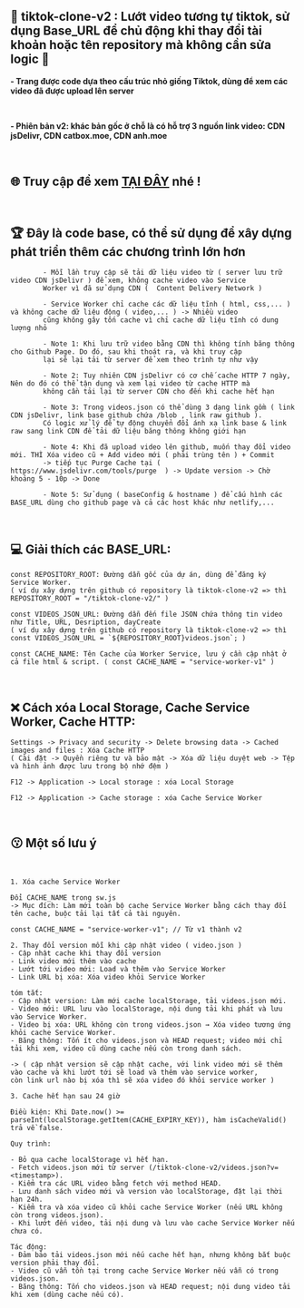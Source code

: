 ## 🚀 **tiktok-clone-v2 : Lướt video tương tự tiktok, sử dụng Base_URL để chủ động khi thay đổi tài khoản hoặc tên repository mà không cần sửa logic** 🚀

**- Trang được code dựa theo cấu trúc nhỏ giống Tiktok, dùng để xem các video đã được upload lên server**

</br>

**- Phiên bản v2: khác bản gốc ở chỗ là có hỗ trợ 3 nguồn link video: CDN jsDelivr, CDN catbox.moe, CDN anh.moe**


</br>

## 🌐 Truy cập để xem [TẠI ĐÂY](https://tongtrankien1605.github.io/tiktok-clone-v2) nhé !

</br>

## 🏆 Đây là code base, có thể sử dụng để xây dựng phát triển thêm các chương trình lớn hơn

            - Mỗi lần truy cập sẽ tải dữ liệu video từ ( server lưu trữ video CDN jsDelivr ) để xem, không cache video vào Service
            Worker vì đã sử dụng CDN (  Content Delivery Network )

            - Service Worker chỉ cache các dữ liệu tĩnh ( html, css,... ) và không cache dữ liệu động ( video,... ) -> Nhiều video
            cũng không gây tốn cache vì chỉ cache dữ liệu tĩnh có dung lượng nhỏ

            - Note 1: Khi lưu trữ video bằng CDN thì không tính băng thông cho Github Page. Do đó, sau khi thoát ra, và khi truy cập
            lại sẽ lại tải từ server để xem theo trình tự như vậy

            - Note 2: Tuy nhiên CDN jsDelivr có cơ chế cache HTTP 7 ngày, Nên do đó có thể tận dụng và xem lại video từ cache HTTP mà
            không cần tải lại từ server CDN cho đến khi cache hết hạn

            - Note 3: Trong videos.json có thể dùng 3 dạng link gồm ( link CDN jsDelivr, link base github chứa /blob , link raw github ).
            Có logic xử lý để tự động chuyển đổi ánh xạ link base & link raw sang link CDN để tải dữ liệu băng thông không giới hạn

            - Note 4: Khi đã upload video lên github, muốn thay đổi video mới. THÌ Xóa video cũ + Add video mới ( phải trùng tên ) + Commit
            -> tiếp tục Purge Cache tại (  https://www.jsdelivr.com/tools/purge  ) -> Update version -> Chờ khoảng 5 - 10p -> Done

            - Note 5: Sử dụng ( baseConfig & hostname ) để cấu hình các BASE_URL dùng cho github page và cả các host khác như netlify,...

</br>

## 💻 Giải thích các BASE_URL:

    const REPOSITORY_ROOT: Đường dẫn gốc của dự án, dùng để đăng ký Service Worker.
    ( ví dụ xây dựng trên github có repository là tiktok-clone-v2 => thì REPOSITORY_ROOT = "/tiktok-clone-v2/" )

    const VIDEOS_JSON_URL: Đường dẫn đến file JSON chứa thông tin video như Title, URL, Desription, dayCreate
    ( ví dụ xây dựng trên github có repository là tiktok-clone-v2 => thì const VIDEOS_JSON_URL = `${REPOSITORY_ROOT}videos.json`; )

    const CACHE_NAME: Tên Cache của Worker Service, lưu ý cần cập nhật ở cả file html & script. ( const CACHE_NAME = "service-worker-v1" )


</br>

## ❌ Cách xóa Local Storage, Cache Service Worker, Cache HTTP:

    Settings -> Privacy and security -> Delete browsing data -> Cached images and files : Xóa Cache HTTP
    ( Cài đặt -> Quyền riêng tư và bảo mật -> Xóa dữ liệu duyệt web -> Tệp và hình ảnh được lưu trong bộ nhớ đệm )

    F12 -> Application -> Local storage : xóa Local Storage

    F12 -> Application -> Cache storage : xóa Cache Service Worker

</br>

## 😗 Một số lưu ý

</br>

    1. Xóa cache Service Worker

    Đổi CACHE_NAME trong sw.js
    -> Mục đích: Làm mới toàn bộ cache Service Worker bằng cách thay đổi tên cache, buộc tải lại tất cả tài nguyên.

    const CACHE_NAME = "service-worker-v1"; // Từ v1 thành v2

    2. Thay đổi version mỗi khi cập nhật video ( video.json )
    - Cập nhật cache khi thay đổi version
    - Link video mới thêm vào cache
    - Lướt tới video mới: Load và thêm vào Service Worker
    - Link URL bị xóa: Xóa video khỏi Service Worker

    tóm tắt:
    - Cập nhật version: Làm mới cache localStorage, tải videos.json mới.
    - Video mới: URL lưu vào localStorage, nội dung tải khi phát và lưu vào Service Worker.
    - Video bị xóa: URL không còn trong videos.json → Xóa video tương ứng khỏi cache Service Worker.
    - Băng thông: Tốn ít cho videos.json và HEAD request; video mới chỉ tải khi xem, video cũ dùng cache nếu còn trong danh sách.

    -> ( cập nhật version sẽ cập nhật cache, với link video mới sẽ thêm vào cache và khi lướt tới sẽ load và thêm vào service worker,
    còn link url nào bị xóa thì sẽ xóa video đó khỏi service worker )

    3. Cache hết hạn sau 24 giờ

    Điều kiện: Khi Date.now() >= parseInt(localStorage.getItem(CACHE_EXPIRY_KEY)), hàm isCacheValid() trả về false.

    Quy trình:

    - Bỏ qua cache localStorage vì hết hạn.
    - Fetch videos.json mới từ server (/tiktok-clone-v2/videos.json?v=<timestamp>).
    - Kiểm tra các URL video bằng fetch với method HEAD.
    - Lưu danh sách video mới và version vào localStorage, đặt lại thời hạn 24h.
    - Kiểm tra và xóa video cũ khỏi cache Service Worker (nếu URL không còn trong videos.json).
    - Khi lướt đến video, tải nội dung và lưu vào cache Service Worker nếu chưa có.

    Tác động:
    - Đảm bảo tải videos.json mới nếu cache hết hạn, nhưng không bắt buộc version phải thay đổi.
    - Video cũ vẫn tồn tại trong cache Service Worker nếu vẫn có trong videos.json.
    - Băng thông: Tốn cho videos.json và HEAD request; nội dung video tải khi xem (dùng cache nếu có).
